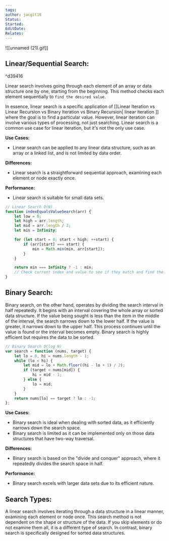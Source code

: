 ```yaml
---
tags: 
author: jacgit18
Status: 
Started: 
EditDate: 
Relates:
---
```

![[unnamed (21).gif]]

## Linear/Sequential Search:

^d39416

Linear search involves going through each element of an array or data structure one by one, starting from the beginning. This method checks each element sequentially to `find the desired value`.

In essence, linear search is a specific application of [[Linear Iteration vs Linear Recursion  vs Binary Iteration vs Binary Recursion| linear iteration ]]  where the goal is to find a particular value. However, linear iteration can involve various types of processing, not just searching. Linear search is a common use case for linear iteration, but it's not the only use case.

**Use Cases:**
- Linear search can be applied to any linear data structure, such as an array or a linked list, and is not limited by data order.

**Differences:**
- Linear search is a straightforward sequential approach, examining each element or node exactly once.

**Performance:**
- Linear search is suitable for small data sets.

```javascript
// Linear Search O(N)
function indexEqualsValueSearch(arr) {
    let low = 0;
    let high = arr.length;
    let mid = arr.length / 2;
    let min = Infinity;

    for (let start = 0; start < high; ++start) {
        if (arr[start] === start) {
            min = Math.min(min, arr[start]);
        }
    }

    return min === Infinity ? -1 : min;
    // Check current index and value to see if they match and find the lowest matching value
}
```
## Binary Search:
Binary search, on the other hand, operates by dividing the search interval in half repeatedly. It begins with an interval covering the whole array or sorted data structure. If the value being sought is less than the item in the middle of the interval, the search narrows down to the lower half. If the value is greater, it narrows down to the upper half. This process continues until the value is found or the interval becomes empty. Binary search is highly efficient but requires the data to be sorted.

```javascript
// Binary Search O(log N)
var search = function (nums, target) {
    let lo = 0, hi = nums.length - 1;
    while (lo < hi) {
        let mid = lo + Math.floor((hi - lo + 1) / 2);
        if (target < nums[mid]) {
            hi = mid - 1;
        } else {
            lo = mid;
        }
    }
    return nums[lo] == target ? lo : -1;
};
```

**Use Cases:**
- Binary search is ideal when dealing with sorted data, as it efficiently narrows down the search space.
- Binary search is limited as it can be implemented only on those data structures that have two-way traversal. 

**Differences:**
- Binary search is based on the "divide and conquer" approach, where it repeatedly divides the search space in half.

**Performance:**
- Binary search excels with larger data sets due to its efficient nature.

## Search Types:
A linear search involves iterating through a data structure in a linear manner, examining each element or node once. This search method is not dependent on the shape or structure of the data. If you skip elements or do not examine them all, it is a different type of search. In contrast, binary search is specifically designed for sorted data structures.










